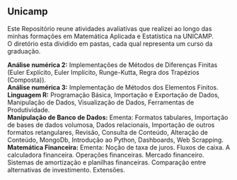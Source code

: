 ## Unicamp
Este Repositório reune atividades avaliativas que realizei ao longo das minhas formações em Matemática Aplicada e Estatística na UNICAMP.  
O diretório esta dividido em pastas, cada qual representa um curso da graduação. 
  
**Análise numérica 2:** Implementações de Métodos de Diferenças Finitas (Euler Explícito, Euler Implícito, Runge-Kutta, Regra dos Trapézios (Composta)).   
**Análise numérica 3:** Implementação de Métodos dos Elementos Finitos.  
**Linguagem R:** Programação Básica, Importação e Exportação de Dados, Manipulação de Dados, Visualização de Dados,  Ferramentas de Produtividade.  
**Manipulação de Banco de Dados:** Ementa: Formatos tabulares, Importação de bases de dados volumosa, Dados relacionais, Importação de outros formatos retangulares, Revisão, Consulta de Conteúdo, Alteração de Conteúdo, MongoDb, Introdução ao Python, Dashboards, Web Scrapping.  
**Matemática Financeira:** Ementa: Noção de taxa de juros. Fluxos de caixa. A calculadora financeira. Operações financeiras. Mercado financeiro. Sistemas de amortização e planilhas financeiras. Comparação entre alternativas de investimento. Extensões.
